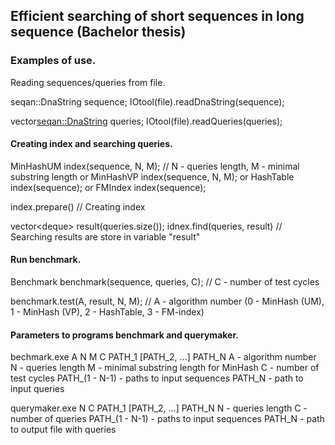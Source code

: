 ## Efficient searching of short sequences in long sequence (Bachelor thesis)


### Examples of use.

Reading sequences/queries from file.

seqan::DnaString sequence;
IOtool(file).readDnaString(sequence);

vector<seqan::DnaString> queries;
IOtool(file).readQueries(queries);



#### Creating index and searching queries.

MinHashUM index(sequence, N, M); // N - queries length, M - minimal substring length
	or
MinHashVP index(sequence, N, M);
	or
HashTable index(sequence);
	or
FMIndex index(sequence);

index.prepare() // Creating index

vector<deque<int>> result(queries.size());
idnex.find(queries, result) // Searching results are store in variable "result"



#### Run benchmark.

Benchmark benchmark(sequence, queries, C); // C - number of test cycles

benchmark.test(A, result, N, M); // A - algorithm number (0 - MinHash (UM), 1 - MinHash (VP), 2 - HashTable, 3 - FM-index)



#### Parameters to programs benchmark and querymaker. 

bechmark.exe A N M C PATH_1 [PATH_2, ...] PATH_N 
A - algorithm number
N - queries length
M - minimal substring length for MinHash
C - number of test cycles
PATH_(1 - N-1) - paths to input sequences
PATH_N - path to input queries

querymaker.exe N C PATH_1 [PATH_2, ...] PATH_N
N - queries length
C - number of queries
PATH_(1 - N-1) - paths to input sequences
PATH_N - path to output file with queries